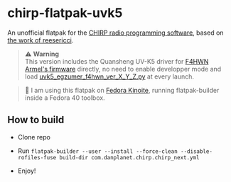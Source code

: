 # chirp-flatpak-uvk5

An unofficial flatpak for the [CHIRP radio programming software](https://chirpmyradio.com/), based on [the work of reesericci](https://git.sr.ht/~reesericci/chirp-flatpak).

> :warning: **Warning** <br>
This version includes the Quansheng UV-K5 driver for [F4HWN Armel's firmware](https://github.com/armel/uv-k5-firmware-custom) directly, no need to enable developper mode and load [uvk5_egzumer_f4hwn_ver_X_Y_Z.py](https://github.com/armel/uv-k5-chirp-driver) at every launch.

> :memo: I am using this flatpak on [Fedora Kinoite](https://fedoraproject.org/atomic-desktops/kinoite/), running flatpak-builder inside a Fedora 40 toolbox.

## How to build

- Clone repo

- Run `flatpak-builder --user --install --force-clean --disable-rofiles-fuse build-dir com.danplanet.chirp.chirp_next.yml`

- Enjoy!
